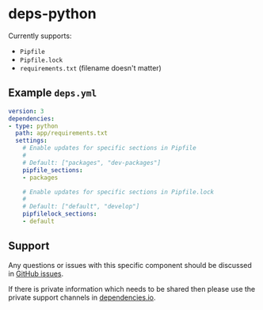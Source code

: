 # deps-python

Currently supports:

- `Pipfile`
- `Pipfile.lock`
- `requirements.txt` (filename doesn't matter)

## Example `deps.yml`

```yaml
version: 3
dependencies:
- type: python
  path: app/requirements.txt
  settings:
    # Enable updates for specific sections in Pipfile
    #
    # Default: ["packages", "dev-packages"]
    pipfile_sections:
    - packages

    # Enable updates for specific sections in Pipfile.lock
    #
    # Default: ["default", "develop"]
    pipfilelock_sections:
    - default
```

## Support

Any questions or issues with this specific component should be discussed in [GitHub issues](https://github.com/dropseed/deps-python/issues).

If there is private information which needs to be shared then please use the private support channels in [dependencies.io](https://www.dependencies.io/contact/).
